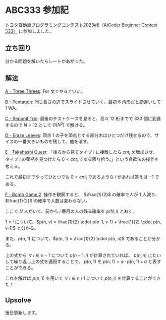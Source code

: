 # ABC333 参加記
[トヨタ自動車プログラミングコンテスト2023#8（AtCoder Beginner Contest 333）](https://atcoder.jp/contests/abc333) に参加しました。

## 立ち回り
分かる問題を解いたらレートがあがった。

## 解法
[A - Three Threes](https://atcoder.jp/contests/abc333/tasks/abc333_a): For 文でやるといい。

[B - Pentagon](https://atcoder.jp/contests/abc333/tasks/abc333_b): 同じ長さの辺でスライドさせていく、最初 6 角形だと勘違いして 1 WA。

[C - Repunit Trio](https://atcoder.jp/contests/abc333/tasks/abc333_c): 最後のテストケースを見ると、高々 12 桁までで 333 個に到達するので $N = 12$ として $O(N ^ 3)$ で解ける。

[D - Erase Leaves](https://atcoder.jp/contests/abc333/tasks/abc333_d): 頂点 1 の子を頂点とする部分木はひとつだけ残せるので、サイズの一番大きいものを残して、他を消す。

[E - Takahashi Quest](https://atcoder.jp/contests/abc333/tasks/abc333_e): 「後ろから見てタイプ $i$ に接敵したら $cnt_i$ を増加させ、タイプ $i$ の薬瓶を見つけたら $0 < cnt_i$ である限り拾う。」という貪欲法の操作を考える。

これで最初までやってひとつでも $0 < cnt_i$ であるような $i$ があれば答えは $-1$ である。

[F - Bomb Game 2](https://atcoder.jp/contests/abc333/tasks/abc333_f): 操作を観察すると、 $\frac{1}{2}$ の確率で人が $1$ 人減り、 $\frac{1}{2}$ の確率で人数は変わらない。

ここで $N$ 人がいて、前から $i$ 番目の人の残る確率を $p(N, i)$ とおく。

$1 < i$ について、$p(n, v) = \frac{1}{2} \cdot p(n-1, v-1) + \frac{1}{2} \cdot p(n, v-1)$ と分かる。

また、$p(n, 1)$ について、$p(n, 1) = \frac{1}{2} \cdot p(n, n)$ であることが分かる。

上の式から $\forall \, i \in n-1$ について $p(n-1, i)$ が計算されていれば、 $p(n, n)$ にたいして繰り返し上の式を適用することで、 $p(n, 1)$ を $p(n, 1) = a \cdot p(n, 1) + b$ と表すことができる。

これを解けば $p(n, 1)$ を用いて $\forall \, i \in n \setminus 1$ について $p(n, i)$ を計算することができた！

## Upsolve
後日更新します。